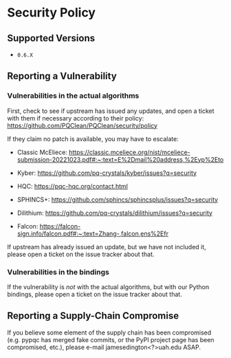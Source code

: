 # Security Policy

## Supported Versions

* `0.6.X`

## Reporting a Vulnerability

### Vulnerabilities in the actual algorithms

First, check to see if upstream has issued any updates, and open a
ticket with them if necessary according to their policy:
https://github.com/PQClean/PQClean/security/policy

If they claim no patch is available, you may have to escalate:

* Classic McEliece: https://classic.mceliece.org/nist/mceliece-submission-20221023.pdf#:~:text=E%2Dmail%20address,%2Eyp%2Eto

* Kyber: https://github.com/pq-crystals/kyber/issues?q=security

* HQC: https://pqc-hqc.org/contact.html

* SPHINCS+: https://github.com/sphincs/sphincsplus/issues?q=security

* Dilithium: https://github.com/pq-crystals/dilithium/issues?q=security

* Falcon: https://falcon-sign.info/falcon.pdf#:~:text=Zhang-,falcon,ens%2Efr

If upstream has already issued an update, but we have not included it,
please open a ticket on the issue tracker about that.

### Vulnerabilities in the bindings

If the vulnerability is *not* with the actual algorithms, but with our
Python bindings, please open a ticket on the issue tracker about that.

## Reporting a Supply-Chain Compromise

If you believe some element of the supply chain has been compromised
(e.g. pypqc has merged fake commits, or the PyPI project page has been
compromised, etc.), please e-mail james<dot>edington<?>uah.edu ASAP.
